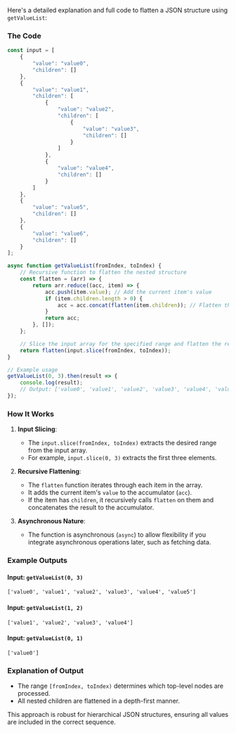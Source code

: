 Here's a detailed explanation and full code to flatten a JSON structure using `getValueList`:

### The Code

```javascript
const input = [
    {
        "value": "value0",
        "children": []
    },
    {
        "value": "value1",
        "children": [
            {
                "value": "value2",
                "children": [
                    {
                        "value": "value3",
                        "children": []
                    }
                ]
            },
            {
                "value": "value4",
                "children": []
            }
        ]
    },
    {
        "value": "value5",
        "children": []
    },
    {
        "value": "value6",
        "children": []
    }
];

async function getValueList(fromIndex, toIndex) {
    // Recursive function to flatten the nested structure
    const flatten = (arr) => {
        return arr.reduce((acc, item) => {
            acc.push(item.value); // Add the current item's value
            if (item.children.length > 0) {
                acc = acc.concat(flatten(item.children)); // Flatten the children recursively
            }
            return acc;
        }, []);
    };

    // Slice the input array for the specified range and flatten the result
    return flatten(input.slice(fromIndex, toIndex));
}

// Example usage
getValueList(0, 3).then(result => {
    console.log(result); 
    // Output: ['value0', 'value1', 'value2', 'value3', 'value4', 'value5']
});
```

### How It Works
1. **Input Slicing**:
   - The `input.slice(fromIndex, toIndex)` extracts the desired range from the input array.
   - For example, `input.slice(0, 3)` extracts the first three elements.

2. **Recursive Flattening**:
   - The `flatten` function iterates through each item in the array.
   - It adds the current item's `value` to the accumulator (`acc`).
   - If the item has `children`, it recursively calls `flatten` on them and concatenates the result to the accumulator.

3. **Asynchronous Nature**:
   - The function is asynchronous (`async`) to allow flexibility if you integrate asynchronous operations later, such as fetching data.

### Example Outputs
#### Input: `getValueList(0, 3)`
```plaintext
['value0', 'value1', 'value2', 'value3', 'value4', 'value5']
```

#### Input: `getValueList(1, 2)`
```plaintext
['value1', 'value2', 'value3', 'value4']
```

#### Input: `getValueList(0, 1)`
```plaintext
['value0']
```

### Explanation of Output
- The range `[fromIndex, toIndex)` determines which top-level nodes are processed.
- All nested children are flattened in a depth-first manner.

This approach is robust for hierarchical JSON structures, ensuring all values are included in the correct sequence.